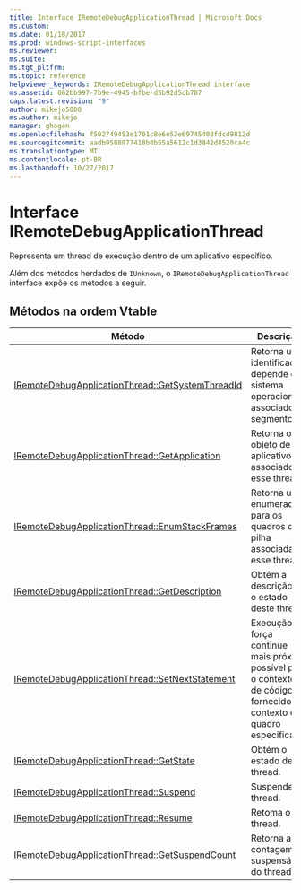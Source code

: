 ```yaml
---
title: Interface IRemoteDebugApplicationThread | Microsoft Docs
ms.custom: 
ms.date: 01/18/2017
ms.prod: windows-script-interfaces
ms.reviewer: 
ms.suite: 
ms.tgt_pltfrm: 
ms.topic: reference
helpviewer_keywords: IRemoteDebugApplicationThread interface
ms.assetid: 062bb997-7b9e-4945-bfbe-d5b92d5cb707
caps.latest.revision: "9"
author: mikejo5000
ms.author: mikejo
manager: ghogen
ms.openlocfilehash: f502749453e1701c8e6e52e69745408fdcd9812d
ms.sourcegitcommit: aadb9588877418b8b55a5612c1d3842d4520ca4c
ms.translationtype: MT
ms.contentlocale: pt-BR
ms.lasthandoff: 10/27/2017
---
```

# <a name="iremotedebugapplicationthread-interface"></a>Interface IRemoteDebugApplicationThread
Representa um thread de execução dentro de um aplicativo específico.  
  
 Além dos métodos herdados de `IUnknown`, o `IRemoteDebugApplicationThread` interface expõe os métodos a seguir.  
  
## <a name="methods-in-vtable-order"></a>Métodos na ordem Vtable  
  
|Método|Descrição|  
|------------|-----------------|  
|[IRemoteDebugApplicationThread::GetSystemThreadId](../../winscript/reference/iremotedebugapplicationthread-getsystemthreadid.md)|Retorna um identificador depende do sistema operacional associado ao segmento.|  
|[IRemoteDebugApplicationThread::GetApplication](../../winscript/reference/iremotedebugapplicationthread-getapplication.md)|Retorna o objeto de aplicativo associado a esse thread.|  
|[IRemoteDebugApplicationThread::EnumStackFrames](../../winscript/reference/iremotedebugapplicationthread-enumstackframes.md)|Retorna um enumerador para os quadros de pilha associadas a esse thread.|  
|[IRemoteDebugApplicationThread::GetDescription](../../winscript/reference/iremotedebugapplicationthread-getdescription.md)|Obtém a descrição e o estado deste thread.|  
|[IRemoteDebugApplicationThread::SetNextStatement](../../winscript/reference/iremotedebugapplicationthread-setnextstatement.md)|Execução de força continue mais próximo possível para o contexto de código fornecido, no contexto do quadro especificado.|  
|[IRemoteDebugApplicationThread::GetState](../../winscript/reference/iremotedebugapplicationthread-getstate.md)|Obtém o estado deste thread.|  
|[IRemoteDebugApplicationThread::Suspend](../../winscript/reference/iremotedebugapplicationthread-suspend.md)|Suspende o thread.|  
|[IRemoteDebugApplicationThread::Resume](../../winscript/reference/iremotedebugapplicationthread-resume.md)|Retoma o thread.|  
|[IRemoteDebugApplicationThread::GetSuspendCount](../../winscript/reference/iremotedebugapplicationthread-getsuspendcount.md)|Retorna a contagem de suspensão do thread.|